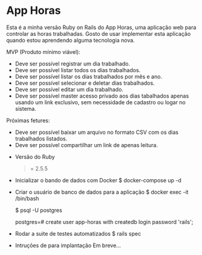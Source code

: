 # App Horas

Esta é a minha versão Ruby on Rails do App Horas, uma aplicação web para controlar as horas
trabalhadas. Gosto de usar implementar esta aplicação quando estou aprendendo alguma
tecnologia nova.

MVP (Produto mínimo viável):

  - Deve ser possível registrar um dia trabalhado.
  - Deve ser possível listar todos os dias trabalhados.
  - Deve ser possível listar os dias trabalhados por mês e ano.
  - Deve ser possível selecionar e deletar dias trabalhados.
  - Deve ser possível editar um dia trabalhado.
  - Deve ser possível master acesso privado aos dias tabalhados apenas
  usando um link exclusivo, sem necessidade de cadastro ou logar no sistema.

Próximas fetures:

  - Deve ser possível baixar um arquivo no formato CSV com os dias trabalhados listados.
  - Deve ser possível compartilhar um link de apenas leitura.

* Versão do Ruby
  >= 2.5.5

* Inicializar o bando de dados com Docker
    $ docker-compose up -d

* Criar o usuário de banco de dados para a aplicação
    $ docker exec -it <container> /bin/bash

    $ psql -U postgres

    postgres=# create user app-horas with createdb login password 'rails';

* Rodar a suite de testes automatizados
    $ rails spec

* Intruções de para implantação
  Em breve...
